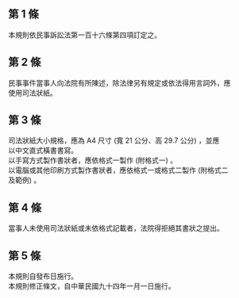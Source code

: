 第 1 條
-------
本規則依民事訴訟法第一百十六條第四項訂定之。

第 2 條
-------
民事事件當事人向法院有所陳述，除法律另有規定或依法得用言詞外，應  
使用司法狀紙。

第 3 條
-------
司法狀紙大小規格，應為 A4 尺寸 (寬 21 公分、高 29.7 公分) ，並應  
以中文直式橫書書寫。  
以手寫方式製作書狀者，應依格式一製作 (附格式一) 。  
以電腦或其他印刷方式製作書狀者，應依格式一或格式二製作 (附格式二  
及範例) 。

第 4 條
-------
當事人未使用司法狀紙或未依格式記載者，法院得拒絕其書狀之提出。

第 5 條
-------
本規則自發布日施行。  
本規則修正條文，自中華民國九十四年一月一日施行。

